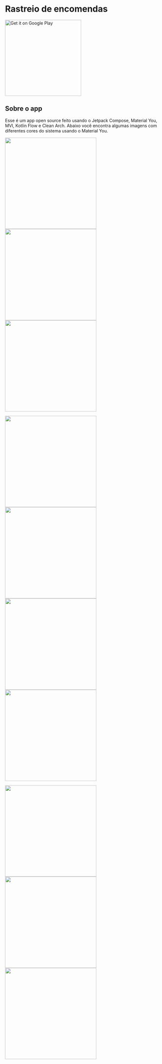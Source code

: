 # Rastreio de encomendas

<a href='https://play.google.com/store/apps/details?id=com.rodrigmatrix.packagetracker&pcampaignid=pcampaignidMKT-Other-global-all-co-prtnr-py-PartBadge-Mar2515-1'><img width="250" alt='Get it on Google Play' src='https://play.google.com/intl/en_us/badges/static/images/badges/en_badge_web_generic.png'/></a>

## Sobre o app
Esse é um app open source feito usando o Jetpack Compose, Material You, MVI, Kotlin Flow e Clean Arch. Abaixo você encontra algumas imagens com diferentes cores do sistema usando o Material You.

<p float="center">
  <img src="https://user-images.githubusercontent.com/7853887/148313743-85184580-89ce-4d1f-bd98-48a2d95cb7c1.png" width="300" />
  <img src="https://user-images.githubusercontent.com/7853887/148313763-c2aefb35-9361-417a-bca0-052b63b0b4a1.png" width="300" /> 
  <img src="https://user-images.githubusercontent.com/7853887/148313785-b30c2fa9-fbd2-4e4e-98a8-a491ce0be663.png" width="300" />
</p>

<p float="center">
  <img src="https://user-images.githubusercontent.com/7853887/148313615-b01ff293-1e6c-426b-9d82-021e464c1e83.png" width="300" />
  <img src="https://user-images.githubusercontent.com/7853887/148313621-07759e86-15b3-4f73-82db-af988ed86be8.png" width="300" /> 
  <img src="https://user-images.githubusercontent.com/7853887/148313654-9bc65cda-3414-4b1f-aaab-6e69e2773cf1.png" width="300" /> 
  <img src="https://user-images.githubusercontent.com/7853887/148313686-75964ba3-fb66-4790-8045-e46c5b227447.png" width="300" /> 
</p>

<p float="center">
  <img src="https://user-images.githubusercontent.com/7853887/148313714-3aaaed8e-ce89-478c-ad39-df561d7917eb.png" width="300" />
  <img src="https://user-images.githubusercontent.com/7853887/148313720-fc58d763-29ec-4bb2-abf6-1ea0a4d8602a.png" width="300" /> 
  <img src="https://user-images.githubusercontent.com/7853887/148313727-1398d7c4-5451-4c92-81dd-986f909b78c6.png" width="300" />
</p>

